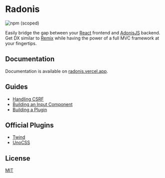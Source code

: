 # Radonis

![npm (scoped)](https://img.shields.io/npm/v/@microeinhundert/radonis)

Easily bridge the gap between your [React](https://reactjs.org/) frontend and [AdonisJS](https://adonisjs.com/) backend.
Get DX similar to [Remix](https://remix.run/) while having the power of a full MVC framework at your fingertips.

## Documentation

Documentation is available on [radonis.vercel.app](https://radonis.vercel.app/).

## Guides

- [Handling CSRF](https://radonis.vercel.app/docs/guides/handling-csrf)
- [Building an Input Component](https://radonis.vercel.app/docs/guides/building-an-input-component)
- [Building a Plugin](https://radonis.vercel.app/docs/guides/building-a-plugin)

## Official Plugins

- [Twind](https://radonis.vercel.app/docs/plugins/twind)
- [UnoCSS](https://radonis.vercel.app/docs/plugins/unocss)

## License

[MIT](LICENSE)
